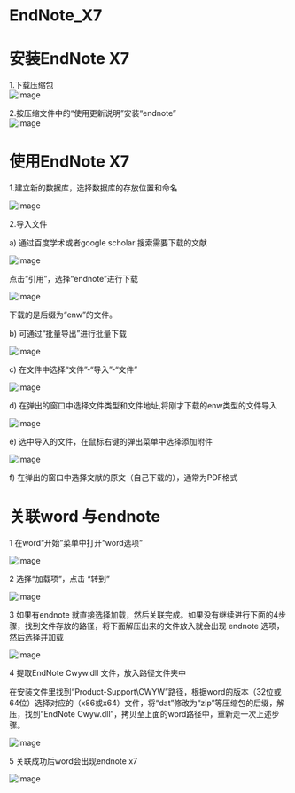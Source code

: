 
# EndNote_X7

# 安装EndNote X7  

1.下载压缩包  
![image](https://github.com/fly541015064/EndNote_X7/blob/master/endnote/image0011.png)  

2.按压缩文件中的“使用更新说明”安装“endnote”  
![image](https://github.com/fly541015064/EndNote_X7/blob/master/endnote/image002.jpg) 

# 使用EndNote X7

1.建立新的数据库，选择数据库的存放位置和命名

![image](https://github.com/fly541015064/EndNote_X7/blob/master/endnote/image003.png)

2.导入文件

a)	通过百度学术或者google scholar 搜索需要下载的文献

![image](https://github.com/fly541015064/EndNote_X7/blob/master/endnote/image005.png)

点击“引用”，选择“endnote”进行下载

![image](https://github.com/fly541015064/EndNote_X7/blob/master/endnote/image007.png)

下载的是后缀为“enw”的文件。

b)	可通过“批量导出”进行批量下载

![image](https://github.com/fly541015064/EndNote_X7/blob/master/endnote/image009.png)

c)	在文件中选择“文件”-“导入”-“文件”

![image](https://github.com/fly541015064/EndNote_X7/blob/master/endnote/image011.png)

d)	在弹出的窗口中选择文件类型和文件地址,将刚才下载的enw类型的文件导入

![image](https://github.com/fly541015064/EndNote_X7/blob/master/endnote/image013.png)  

e)	选中导入的文件，在鼠标右键的弹出菜单中选择添加附件

![image](https://github.com/fly541015064/EndNote_X7/blob/master/endnote/image015.png)  

f)	在弹出的窗口中选择文献的原文（自己下载的），通常为PDF格式

# 关联word 与endnote

1 在word“开始”菜单中打开“word选项”

![image](https://github.com/fly541015064/EndNote_X7/blob/master/endnote/image017.png)  

2 选择“加载项”，点击 “转到”

![image](https://github.com/fly541015064/EndNote_X7/blob/master/endnote/image019.png)  

3 如果有endnote 就直接选择加载，然后关联完成。如果没有继续进行下面的4步骤，找到文件存放的路径，将下面解压出来的文件放入就会出现 endnote 选项，然后选择并加载

![image](https://github.com/fly541015064/EndNote_X7/blob/master/endnote/image021.png) 

4 提取EndNote Cwyw.dll 文件，放入路径文件夹中

在安装文件里找到“Product-Support\CWYW”路径，根据word的版本（32位或64位）选择对应的（x86或x64）文件，将“dat”修改为“zip”等压缩包的后缀，解压，找到“EndNote Cwyw.dll”，拷贝至上面的word路径中，重新走一次上述步骤。

![image](https://github.com/fly541015064/EndNote_X7/blob/master/endnote/image023.png) 

5 关联成功后word会出现endnote x7 

![image](https://github.com/fly541015064/EndNote_X7/blob/master/endnote/image025.png) 
